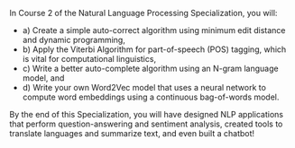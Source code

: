 
In Course 2 of the Natural Language Processing Specialization, you will:

* a) Create a simple auto-correct algorithm using minimum edit distance and dynamic programming,
* b) Apply the Viterbi Algorithm for part-of-speech (POS) tagging, which is vital for computational linguistics,
* c) Write a better auto-complete algorithm using an N-gram language model, and 
* d) Write your own Word2Vec model that uses a neural network to compute word embeddings using a continuous bag-of-words model.


By the end of this Specialization, you will have designed NLP applications that perform question-answering and sentiment analysis, created tools to translate languages and summarize text, and even built a chatbot!